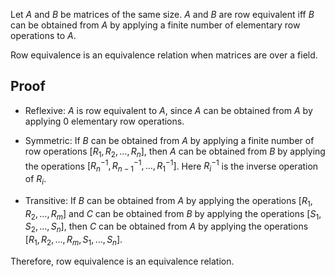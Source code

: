 Let $A$ and $B$ be matrices of the same size.
$A$ and $B$ are row equivalent iff $B$ can be obtained from $A$
by applying a finite number of elementary row operations to $A$.

Row equivalence is an equivalence relation
when matrices are over a field.

## Proof

* Reflexive: $A$ is row equivalent to $A$, since $A$ can be obtained from $A$
by applying 0 elementary row operations.

* Symmetric: If $B$ can be obtained from $A$ by applying a finite number of row operations
$[R_1, R_2, \ldots, R_n]$, then $A$ can be obtained from $B$ by applying the operations
$[R_n^{-1}, R_{n-1}^{-1}, \ldots, R_1^{-1}]$. Here $R_i^{-1}$ is the inverse operation of $R_i$.

* Transitive: If $B$ can be obtained from $A$ by applying the operations $[R_1, R_2, \ldots, R_m]$
and $C$ can be obtained from $B$ by applying the operations $[S_1, S_2, \ldots, S_n]$,
then $C$ can be obtained from $A$ by applying the operations $[R_1, R_2, \ldots, R_m, S_1, \ldots, S_n]$.

Therefore, row equivalence is an equivalence relation.
